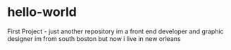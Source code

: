 # hello-world
First Project - just another repository 
im a front end developer and graphic designer
im from south boston but now i live in new orleans
